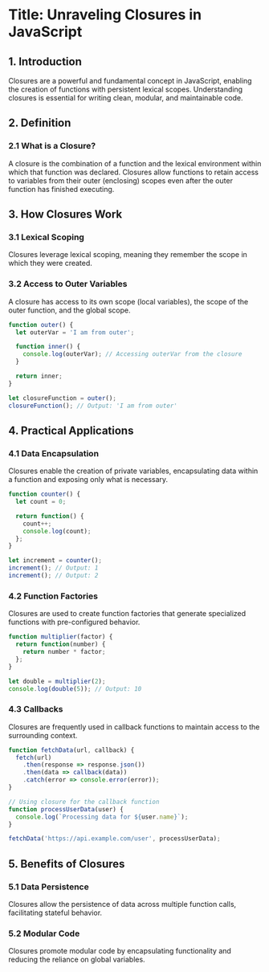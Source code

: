 # Title: Unraveling Closures in JavaScript

## 1. Introduction

Closures are a powerful and fundamental concept in JavaScript, enabling the creation of functions with persistent lexical scopes. Understanding closures is essential for writing clean, modular, and maintainable code.

## 2. Definition

### 2.1 What is a Closure?

A closure is the combination of a function and the lexical environment within which that function was declared. Closures allow functions to retain access to variables from their outer (enclosing) scopes even after the outer function has finished executing.

## 3. How Closures Work

### 3.1 Lexical Scoping

Closures leverage lexical scoping, meaning they remember the scope in which they were created.

### 3.2 Access to Outer Variables

A closure has access to its own scope (local variables), the scope of the outer function, and the global scope.

```javascript
function outer() {
  let outerVar = 'I am from outer';

  function inner() {
    console.log(outerVar); // Accessing outerVar from the closure
  }

  return inner;
}

let closureFunction = outer();
closureFunction(); // Output: 'I am from outer'
```

## 4. Practical Applications

### 4.1 Data Encapsulation

Closures enable the creation of private variables, encapsulating data within a function and exposing only what is necessary.

```javascript
function counter() {
  let count = 0;

  return function() {
    count++;
    console.log(count);
  };
}

let increment = counter();
increment(); // Output: 1
increment(); // Output: 2
```

### 4.2 Function Factories

Closures are used to create function factories that generate specialized functions with pre-configured behavior.

```javascript
function multiplier(factor) {
  return function(number) {
    return number * factor;
  };
}

let double = multiplier(2);
console.log(double(5)); // Output: 10
```

### 4.3 Callbacks

Closures are frequently used in callback functions to maintain access to the surrounding context.

```javascript
function fetchData(url, callback) {
  fetch(url)
    .then(response => response.json())
    .then(data => callback(data))
    .catch(error => console.error(error));
}

// Using closure for the callback function
function processUserData(user) {
  console.log(`Processing data for ${user.name}`);
}

fetchData('https://api.example.com/user', processUserData);
```

## 5. Benefits of Closures

### 5.1 Data Persistence

Closures allow the persistence of data across multiple function calls, facilitating stateful behavior.

### 5.2 Modular Code

Closures promote modular code by encapsulating functionality and reducing the reliance on global variables.

